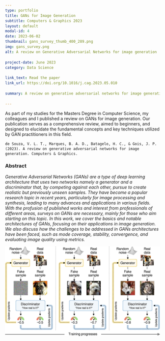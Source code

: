 ```yaml
---
type: portfolio
title: GANs for Image Generation
subtitle: Computers & Graphics 2023
layout: default
modal-id: 4
date: 2023-06-02
thumbnail: gans_survey_thumb_400_289.png
img: gans_survey.png
alt: A review on Generative Adversarial Networks for image generation

project-date: June 2023
category: Data Science

link_text: Read the paper
link_url: https://doi.org/10.1016/j.cag.2023.05.010

summary: A review on generative adversarial networks for image generation. Computers & Graphics. Computers & Graphics 2023.

---
```


As part of my studies for the Masters Degree in Computer Science, my colleagues and I published a review on GANs for image generation. Our publication serves as a comprehensive review, aimed to beginners, and designed to elucidate the fundamental concepts and key techniques utilized by GAN practitioners in this field.


    de Souza, V. L. T., Marques, B. A. D., Batagelo, H. C., & Gois, J. P. (2023). A review on generative adversarial networks for image generation. Computers & Graphics.


### Abstract
*Generative Adversarial Networks (GANs) are a type of deep learning architecture that uses two networks namely a generator and a discriminator that, by competing against each other, pursue to create realistic but previously unseen samples. They have become a popular research topic in recent years, particularly for image processing and synthesis, leading to many advances and applications in various fields. With the profusion of published works and interest from professionals of different areas, surveys on GANs are necessary, mainly for those who aim starting on this topic. In this work, we cover the basics and notable architectures of GANs, focusing on their applications in image generation. We also discuss how the challenges to be addressed in GANs architectures have been faced, such as mode coverage, stability, convergence, and evaluating image quality using metrics.*

![Graphical Abstract](content/portfolio/images/gans-survey-graphical-abstract.jpg)